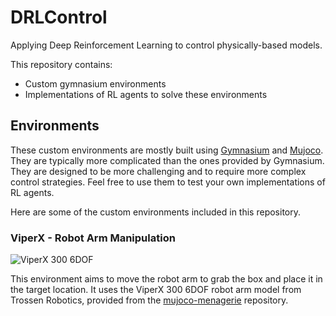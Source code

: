 # DRLControl

Applying Deep Reinforcement Learning to control physically-based models.

This repository contains:
- Custom gymnasium environments
- Implementations of RL agents to solve these environments

## Environments

These custom environments are mostly built using [Gymnasium](https://gymnasium.farama.org/) and [Mujoco](https://mujoco.readthedocs.io/). They are typically more complicated than the ones provided by Gymnasium. They are designed to be more challenging and to require more complex control strategies. Feel free to use them to test your own implementations of RL agents.

Here are some of the custom environments included in this repository.

### ViperX - Robot Arm Manipulation

![ViperX 300 6DOF](assets/viperx.gif)

This environment aims to move the robot arm to grab the box and place it in the target location. It uses the ViperX 300 6DOF robot arm model from Trossen Robotics, provided from the [mujoco-menagerie](https://github.com/google-deepmind/mujoco_menagerie/tree/main/trossen_vx300s) repository.